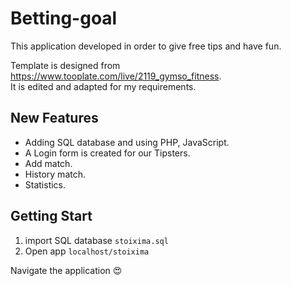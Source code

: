 # Betting-goal

This application developed in order to give free tips and have fun. 

Template is designed from https://www.tooplate.com/live/2119_gymso_fitness.
<br>
It is edited and adapted for my requirements. 

## New Features

- Adding SQL database and using PHP, JavaScript. 
- A Login form is created for our Tipsters.
- Add match.
- History match.
- Statistics.

## Getting Start

1) import SQL database ``` stoixima.sql ```
2) Open app ``` localhost/stoixima ```

Navigate the application :heart_eyes:







